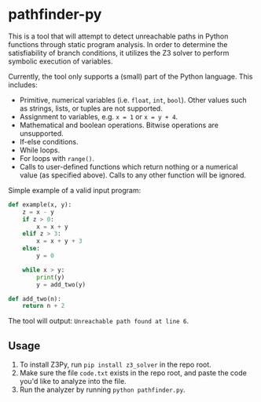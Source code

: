 # pathfinder-py

This is a tool that will attempt to detect unreachable paths in Python functions through static program analysis.
In order to determine the satisfiability of branch conditions, it utilizes the Z3 solver to perform symbolic execution of variables.

Currently, the tool only supports a (small) part of the Python language. This includes:
- Primitive, numerical variables (i.e. `float`, `int`, `bool`). Other values such as strings, lists, or tuples are not supported.
- Assignment to variables, e.g. `x = 1` or `x = y + 4`.
- Mathematical and boolean operations. Bitwise operations are unsupported.
- If-else conditions.
- While loops.
- For loops with `range()`.
- Calls to user-defined functions which return nothing or a numerical value (as specified above). Calls to any other function will be ignored.

Simple example of a valid input program:
```python
def example(x, y):
    z = x - y
    if z > 0:
        x = x + y
    elif z > 3:
        x = x + y + 3
    else:
        y = 0

    while x > y:
        print(y)
        y = add_two(y)

def add_two(n):
    return n + 2
```
The tool will output: `Unreachable path found at line 6`.

## Usage
1. To install Z3Py, run `pip install z3_solver` in the repo root.
2. Make sure the file `code.txt` exists in the repo root, and paste the code you'd like to analyze into the file.
3. Run the analyzer by running `python pathfinder.py`.
